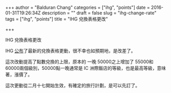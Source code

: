 +++
author = "Balduran Chang"
categories = ["ihg", "points"]
date = 2016-01-31T19:26:34Z
description = ""
draft = false
slug = "ihg-change-rate"
tags = ["ihg", "points"]
title = "IHG 兌換表格更改"

+++


IHG 兌換表格更改

IHG [公布](https://www.ihg.com/hotels/us/en/global/rewardsclub/rewardnightchanges)了最新的兌換表格更動，很不幸也如預期地，是改差了。

這次改動提高了點數兌換的上限，原本的 一晚 50000之上增加了 55000和 60000兩個級別，50000點一晚通常是 IC 洲際飯店的等級，也是最高等級，意味著，漲價了。

這次更動從二月十七開始生效，有確定的旅行計劃，是可以先訂了。

<script src="https://gist.github.com/balduran/ec1fbf3549805136a2bb1cc31bcf6460.js"></script>

